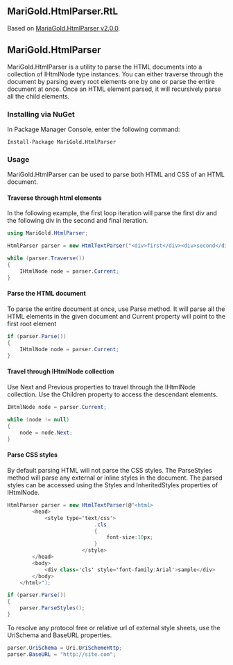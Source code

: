 ## MariGold.HtmlParser.RtL
Based on [MariaGold.HtmlParser v2.0.0](https://www.nuget.org/packages/MariGold.HtmlParser/2.0.0).

## MariGold.HtmlParser
MariGold.HtmlParser is a utility to parse the HTML documents into a collection of IHtmlNode type instances. You can either traverse through the document by parsing every root elements one by one or parse the entire document at once. Once an HTML element parsed, it will recursively parse all the child elements.

### Installing via NuGet

In Package Manager Console, enter the following command:
```
Install-Package MariGold.HtmlParser
```

### Usage
MariGold.HtmlParser can be used to parse both HTML and CSS of an HTML document.

#### Traverse through html elements
In the following example, the first loop iteration will parse the first div and the following div in the second and final iteration.
```csharp
using MariGold.HtmlParser;

HtmlParser parser = new HtmlTextParser("<div>first</div><div>second</div>");

while (parser.Traverse())
{
	IHtmlNode node = parser.Current;
}
```

#### Parse the HTML document
To parse the entire document at once, use Parse method. It will parse all the HTML elements in the given document and Current property will point to the first root element
```csharp
if (parser.Parse())
{
	IHtmlNode node = parser.Current;
}
```

#### Travel through IHtmlNode collection
Use Next and Previous properties to travel through the IHtmlNode collection. Use the Children property to access the descendant elements.
```csharp
IHtmlNode node = parser.Current;
            
while (node != null)
{
	node = node.Next;
}
```

#### Parse CSS styles
By default parsing HTML will not parse the CSS styles. The ParseStyles method will parse any external or inline styles in the document. The parsed styles can be accessed using the Styles and InheritedStyles properties of IHtmlNode.
```csharp
HtmlParser parser = new HtmlTextParser(@"<html>
		<head>
			<style type='text/css'>
                            .cls
                            {
                                font-size:10px;
                            }
                        </style>
		</head>
		<body>
			<div class='cls' style='font-family:Arial'>sample</div>
		</body>
	</html>");

if (parser.Parse())
{
	parser.ParseStyles();
}
```
To resolve any protocol free or relative url of external style sheets, use the UriSchema and BaseURL properties.
```csharp
parser.UriSchema = Uri.UriSchemeHttp;
parser.BaseURL = "http://site.com";
```
